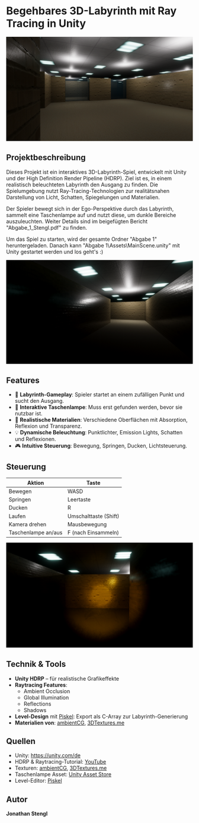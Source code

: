 # Begehbares 3D-Labyrinth mit Ray Tracing in Unity

![Screenshot](img/img2.png)

## Projektbeschreibung

Dieses Projekt ist ein interaktives 3D-Labyrinth-Spiel, entwickelt mit Unity und der High Definition Render Pipeline (HDRP). Ziel ist es, in einem realistisch beleuchteten Labyrinth den Ausgang zu finden. Die Spielumgebung nutzt Ray-Tracing-Technologien zur realitätsnahen Darstellung von Licht, Schatten, Spiegelungen und Materialien.

Der Spieler bewegt sich in der Ego-Perspektive durch das Labyrinth, sammelt eine Taschenlampe auf und nutzt diese, um dunkle Bereiche auszuleuchten. Weiter Details sind im beigefügten Bericht "Abgabe_1_Stengl.pdf" zu finden.

Um das Spiel zu starten, wird der gesamte Ordner "Abgabe 1" heruntergeladen. Danach kann "Abgabe 1\Assets\MainScene.unity" mit Unity gestartet werden und los geht's :)

![Screenshot](img/img1.png)

## Features

- 🧭 **Labyrinth-Gameplay**: Spieler startet an einem zufälligen Punkt und sucht den Ausgang.
- 🔦 **Interaktive Taschenlampe**: Muss erst gefunden werden, bevor sie nutzbar ist.
- 🧱 **Realistische Materialien**: Verschiedene Oberflächen mit Absorption, Reflexion und Transparenz.
- 💡 **Dynamische Beleuchtung**: Punktlichter, Emission Lights, Schatten und Reflexionen.
- 🎮 **Intuitive Steuerung**: Bewegung, Springen, Ducken, Lichtsteuerung.

## Steuerung

| Aktion            | Taste                |
|------------------|----------------------|
| Bewegen          | WASD                 |
| Springen         | Leertaste            |
| Ducken           | R                    |
| Laufen           | Umschalttaste (Shift)|
| Kamera drehen    | Mausbewegung         |
| Taschenlampe an/aus | F (nach Einsammeln) |

![Screenshot](img/img3.png)

## Technik & Tools

- **Unity HDRP** – für realistische Grafikeffekte
- **Raytracing Features**:
  - Ambient Occlusion
  - Global Illumination
  - Reflections
  - Shadows
- **Level-Design** mit [Piskel](https://www.piskelapp.com/): Export als C-Array zur Labyrinth-Generierung
- **Materialien von**: [ambientCG](https://ambientcg.com), [3DTextures.me](https://3dtextures.me)

## Quellen

- Unity: https://unity.com/de  
- HDRP & Raytracing-Tutorial: [YouTube](https://www.youtube.com/watch?v=ad9f_nKU0ZA)  
- Texturen: [ambientCG](https://ambientcg.com), [3DTextures.me](https://3dtextures.me)  
- Taschenlampe Asset: [Unity Asset Store](https://assetstore.unity.com/packages/package/18972)  
- Level-Editor: [Piskel](https://www.piskelapp.com)

## Autor

**Jonathan Stengl**  
